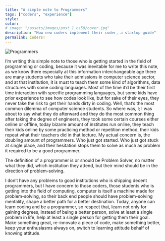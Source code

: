 ```yaml
---
title: "A simple note to Programmers"
tags: ["coders", "experience"]
style:
color:
# image: "/assets/images/post_1_cs50/cover.jpg"
description: "How new coders implement their coder, a startup guide"
permalink: Coders!
---
```


![Programmers]({{site.baseurl}}/assets/images/note/laptops.jpg)

I’m writing this simple note to those who is getting started in the field of programming or coding, because it was inevitable for me to write this note, as we know there especially at this information interchangeable age there are many students who take their admissions in computer science sector, and at that institution, it is must to teach them some kind of algorithms, data structures with some coding languages. Most of the time it’d be their first time interaction with specific programming languages, but some kids have prior experience to see how codes look like, but for sake of their eyes, they never take the risk to get their hands dirty in coding. Well, that’s the most common dilemma of computer science students. 
So where was, I; I was about to say what they do afterward and they do the most common thing after taking the degree of engineers, they took some certain courses either online or offline, today bizarre amount of institutes run online, they teach their kids online by some practicing method or repetition method, their kids repeat what their teachers did in that lecture. My actual concern is, the doubling amount of programmers. Who just got started. Who just got stuck at single place, and their hesitation stops them to solve as much as problem it required to be a good programmer.

The definition of a programmer is or should be Problem Solver, no matter what they did, which institution they attend, but their mind should be in the direction of problem-solving. 

I don’t have any problems to good institutions who is shipping decent programmers, but I have concern to those coders, those students who is getting into the field of computing, computer is itself a machine made for problem-solving, so their back end people should have problem-solving mentality, shape a better path for a better destination. Today, anyone can learn coding and be a programmer, so respect that, learn not only for gaining degrees, instead of being a better person, solve at least a single problem in life, help at least a single person for getting them their goal. Make something great, re-innovate a piece of code, make something better, keep your enthusiasms always on, switch to learning attitude behalf of knowing attitude.